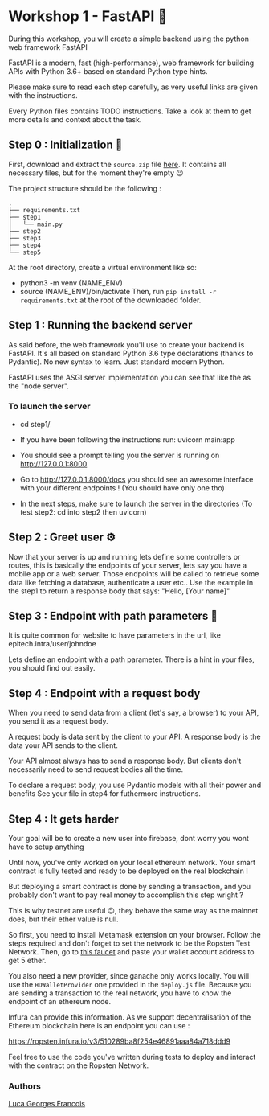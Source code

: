 # Workshop 1 - FastAPI :open_book:

During this workshop, you will create a simple backend using the python web framework FastAPI

FastAPI is a modern, fast (high-performance), web framework for building APIs with Python 3.6+ based on standard Python type hints.

Please make sure to read each step carefully, as very useful links are given with the instructions.

Every Python files contains TODO instructions. Take a look at them to get more details and context about the task.

## Step 0 : Initialization :rocket:

First, download and extract the `source.zip` file [here](https://github.com/adronse/Workshop-FastAPI/blob/main/workshop.zip).
It contains all necessary files, but for the moment they're empty :wink:

The project structure should be the following :

```
.
├── requirements.txt
├── step1
│   └── main.py
├── step2
├── step3
├── step4
└── step5

```

At the root directory, create a virtual environment like so:
   - python3 -m venv (NAME_ENV)
   - source (NAME_ENV)/bin/activate
Then, run `pip install -r requirements.txt` at the root of the downloaded folder.

## Step 1 : Running the backend server

As said before, the web framework you'll use to create your backend is FastAPI.
It's all based on standard Python 3.6 type declarations (thanks to Pydantic). No new syntax to learn. Just standard modern Python.

FastAPI uses the ASGI server implementation you can see that like the as the "node server".

### To launch the server

- cd step1/

- If you have been following the instructions run: uvicorn main:app

- You should see a prompt telling you the server is running on http://127.0.0.1:8000

- Go to http://127.0.0.1:8000/docs you should see an awesome interface with your different endpoints ! (You should have only one tho)

- In the next steps, make sure to launch the server in the directories (To test step2: cd into step2 then uvicorn)

## Step 2 : Greet user :gear:

Now that your server is up and running lets define some controllers or routes, this is basically the endpoints of your server, lets say you have a mobile app or a web server. Those endpoints will be called to retrieve some data like fetching a database, authenticate a user etc..
Use the example in the step1 to return a response body that says: "Hello, [Your name]"

## Step 3 : Endpoint with path parameters :test_tube:

It is quite common for website to have parameters in the url, like epitech.intra/user/johndoe

Lets define an endpoint with a path parameter.
There is a hint in your files, you should find out easily.


## Step 4 : Endpoint with a request body

When you need to send data from a client (let's say, a browser) to your API, you send it as a request body.

A request body is data sent by the client to your API. A response body is the data your API sends to the client.

Your API almost always has to send a response body. But clients don't necessarily need to send request bodies all the time.

To declare a request body, you use Pydantic models with all their power and benefits
See your file in step4 for futhermore instructions.

## Step 4 : It gets harder

Your goal will be to create a new user into firebase, dont worry you wont have to setup anything 



Until now, you've only worked on your local ethereum network.
Your smart contract is fully tested and ready to be deployed on the real blockchain !

But deploying a smart contract is done by sending a transaction, and you probably don't want to pay real money to accomplish this step wright ?

This is why testnet are useful :wink:, they behave the same way as the mainnet does, but their ether value is null. 

So first, you need to install Metamask extension on your browser.
Follow the steps required and don't forget to set the network to be the Ropsten Test Network.
Then, go to [this faucet](https://faucet.dimensions.network/) and paste your wallet account address to get 5 ether.

You also need a new provider, since ganache only works locally. You will use the `HDWalletProvider` one provided in the `deploy.js` file.
Because you are sending a transaction to the real network, you have to know the endpoint of an ethereum node.

Infura can provide this information. As we support decentralisation of the Ethereum blockchain here is an endpoint you can use :

https://ropsten.infura.io/v3/510289ba8f254e46891aaa84a718ddd9

Feel free to use the code you've written during tests to deploy and interact with the contract on the Ropsten Network.

### Authors

[Luca Georges Francois](https://github.com/PtitLuca)
